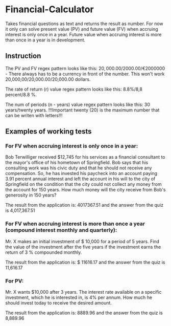 # Financial-Calculator
Takes financial questions as text and returns the result as number.
For now it only can solve present value (PV) and future value (FV) when accruing interest is only once in a year. 
Future value when accruing interest is more than once in a year is in development.

## Instruction

The PV and FV regex pattern looks like this: $20,000.00/$2000.00/€2000000 - There always has to be a currency in front of the number.
This won't work 20,000,00/20,000.00/20,000.00 dollars. 

The rate of return (r) value regex pattern looks like this: 8.8%/8,8 percent/8.8 %.

The num of periods (n - years) value regex pattern looks like this: 30 years/twenty years. 
!!!Important twenty (20) is the maximum number that can be writen with letters!!!

## Examples of working tests

### For FV when accruing interest is only once in a year:
Bob Terwilliger received $12,745 for his services as a financial consultant to the mayor's office of his hometown of Springfield. Bob says that his consulting work was his civic duty and that he should not receive any compensation. So, he has invested his paycheck into an account paying 3.91 percent annual interest and left the account in his will to the city of Springfield on the condition that the city could not collect any money from the account for 150 years. How much money will the city receive from Bob's generosity in 150 years?

The result from the application is: 4017367.51 and the answer from the quiz is 4,017,367.51

### For FV when accruing interest is more than once a year (compound interest monthly and quarterly):
Mr. X makes an initial investment of $ 10,000 for a period of 5 years. Find the value of the investment after the five years if the investment earns the return of 3 % compounded monthly.

The result from the application is: $ 11616.17 and the answer from the quiz is 11,616.17

### For PV:
Mr. X wants $10,000 after 3 years. The interest rate available on a specific investment, which he is interested in, is 4% per annum. How much he should invest today to receive the desired amount.

The result from the application is: 8889.96 and the answer from the quiz is 8,889.96





